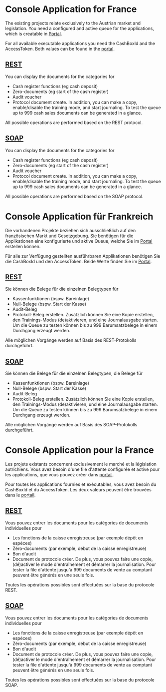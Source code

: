 # Console Application for France
The existing projects relate exclusively to the Austrian market and legislation.
You need a configured and active queue for the applications, which is creatable in [Portal](https://portal.fiskaltrust.fr).

For all available executable applications you need the CashBoxId and the AccessToken.
Both values can be found in the [portal](https://portal.fiskaltrust.fr).

## [REST](csConsoleApplicationREST_FR.md)
You can display the documents for the categories for
* Cash register functions (eg cash deposit)
* Zero-documents (eg start of the cash register)
* Audit voucher
* Protocol document
create.
In addition, you can make a copy, enable/disable the training mode, and start journaling.
To test the queue up to 999 cash sales documents can be generated in  a glance.

All possible operations are performed based on the REST protocol.

## [SOAP](csConsoleApplicationSOAP_FR.md)
You can display the documents for the categories for
* Cash register functions (eg cash deposit)
* Zero-documents (eg start of the cash register)
* Audit voucher
* Protocol document
create.
In addition, you can make a copy, enable/disable the training mode, and start journaling.
To test the queue up to 999 cash sales documents can be generated in a glance.

All possible operations are performed based on the SOAP protocol.

# Console Application für Frankreich
Die vorhandenen Projekte beziehen sich ausschließlich auf den französischen Markt und Gesetzgebung.
Sie benötigen für die Applikationen eine konfigurierte und aktive Queue,
welche Sie im [Portal](https://portal.fiskaltrust.fr) erstellen können.

Für alle zur Verfügung gestellten ausführbaren Applikationen benötigen Sie die CashBoxId und den AccessToken.
Beide Werte finden Sie im [Portal](https://portal.fiskaltrust.fr).

## [REST](csConsoleApplicationREST_FR.md)
Sie können die Belege für die einzelnen Belegtypen  für 
* Kassenfunktionen (bspw. Bareinlage)
* Null-Belege (bspw. Start der Kasse)
* Audit-Beleg
* Protokoll-Beleg
erstellen.
Zusätzlich können Sie eine Kopie erstellen, den Trainings-Modus (de)aktivieren, und eine Journalausgabe starten.
Um die Queue zu testen können bis zu 999 Barumsatzbelege in einem Durchgang erzeugt werden.

Alle möglichen Vorgänge werden auf Basis des REST-Protokolls durchgeführt.

## [SOAP](csConsoleApplicationSOAP_FR.md)
Sie können die Belege für die einzelnen Belegtypen, die Belege für 
* Kassenfunktionen (bspw. Bareinlage)
* Null-Belege (bspw. Start der Kasse)
* Audit-Beleg
* Protokoll-Beleg
erstellen.
Zusätzlich können Sie eine Kopie erstellen, den Trainings-Modus (de)aktivieren, und eine Journalausgabe starten.
Um die Queue zu testen können bis zu 999 Barumsatzbelege in einem Durchgang erzeugt werden.

Alle möglichen Vorgänge werden auf Basis des SOAP-Protokolls durchgeführt.

# Console Application pour la France
Les projets existants concernent exclusivement le marché et la législation autrichiens.
Vous avez besoin d'une file d'attente configurée et active pour les applications,
que vous pouvez créer dans [portail](https://portal.fiskaltrust.fr).

Pour toutes les applications fournies et exécutables, vous avez besoin du CashBoxId et du AccessToken.
Les deux valeurs peuvent être trouvées dans le [portail](https://portal.fiskaltrust.fr).

## [REST](csConsoleApplicationREST_FR.md)
Vous pouvez entrer les documents pour les catégories de documents individuelles pour
* Les fonctions de la caisse enregistreuse (par exemple dépôt en espèces)
* Zéro-documents (par exemple, début de la caisse enregistreuse)
* Bon d'audit
* Document de protocole
créer.
De plus, vous pouvez faire une copie, (dé)activer le mode d'entraînement et démarrer la journalisation.
Pour tester la file d'attente jusqu'à 999 documents de vente au comptant peuvent être générés en une seule fois.

Toutes les opérations possibles sont effectuées sur la base du protocole REST.

## [SOAP](csConsoleApplicationSOAP_FR.md)
Vous pouvez entrer les documents pour les catégories de documents individuelles pour
* Les fonctions de la caisse enregistreuse (par exemple dépôt en espèces)
* Zéro-documents (par exemple, début de la caisse enregistreuse)
* Bon d'audit
* Document de protocole
créer.
De plus, vous pouvez faire une copie, (dé)activer le mode d'entraînement et démarrer la journalisation.
Pour tester la file d'attente jusqu'à 999 documents de vente au comptant peuvent être générés en une seule fois.

Toutes les opérations possibles sont effectuées sur la base du protocole SOAP.
